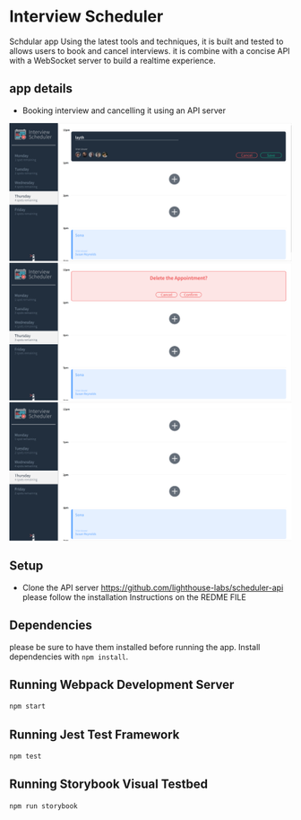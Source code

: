 # Interview Scheduler

Schdular app Using the latest tools and techniques, it is built and tested to allows users to book and cancel interviews. it is combine with a concise API with a WebSocket server to build a realtime experience.

## app details

- Booking interview and cancelling it using an API server


 !["Screenshot of URLs page"](https://github.com/LAYTHJABBAR/Scheduler/blob/master/docs/schdular%20creat%20new%20table.png?raw=true)
 !["Screenshot of URLs page"](https://github.com/LAYTHJABBAR/Scheduler/blob/master/docs/schdular%20delete%20conformation%20box.png?raw=true)
 !["Screenshot of Cookies page"](https://github.com/LAYTHJABBAR/Scheduler/blob/master/docs/schdular%20one.png?raw=true)

## Setup
- Clone the API server https://github.com/lighthouse-labs/scheduler-api please follow the installation Instructions on the REDME FILE

## Dependencies
please be sure to have them installed before running the app.
Install dependencies with `npm install`.

## Running Webpack Development Server

```sh
npm start
```

## Running Jest Test Framework

```sh
npm test
```

## Running Storybook Visual Testbed

```sh
npm run storybook
```
